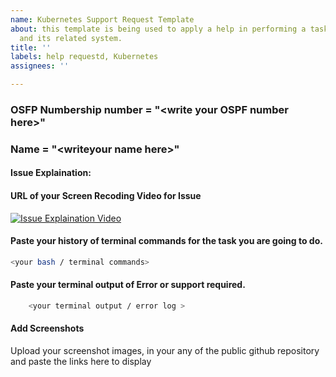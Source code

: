 ```yaml
---
name: Kubernetes Support Request Template
about: this template is being used to apply a help in performing a task in kubernetes repository
  and its related system.
title: ''
labels: help requestd, Kubernetes
assignees: ''

---
```


### OSFP Numbership number = "\<write your OSPF number here\>"
### Name = "\<writeyour name here\>"

#### Issue Explaination:
<Explain your issue at its extend>

#### URL of your Screen Recoding Video for Issue

[![Issue Explaination Video](https://img.youtube.com/vi/<your_video_id>/0.jpg)](https://www.youtube.com/watch?v=<your_video_id>)
<!-- 
   Example for video URL, so it is displayed as correctly. And volunteer can click and play it to get the issue explained by your voice.
   [![Sample Video](https://img.youtube.com/vi/tGkkjpXzyT4/0.jpg)](https://www.youtube.com/watch?v=tGkkjpXzyT4)
   In above linve the youtube ID of the video is "tGkkjpXzyT4" (excluding inverted commas).
   
-->
#### Paste your history of terminal commands for the task you are going to do.

```bash
<your bash / terminal commands>
```

<!-- Below is the example of Terminal commands using "histor" cmd
```bash
    
    # This is a bash console command
    $ ls -l
    total 8
    -rw-r--r-- 1 user user  412 Jan  9 10:00 README.md
    -rw-r--r-- 1 user user 1567 Jan  9 10:01 script.py
    ```
-->

#### Paste your terminal output of Error or support required.

```bash
    <your terminal output / error log >
```

<!-- Below is the example of Terminal commands using "histor" cmd
    ```bash
    # This is a sample log output from a Bash script
    $ ./your_script.sh
    Log line 1: Something happened successfully
    Log line 2: Another event occurred
    Log line 3: An error occurred - please check the logs
    ```
-->

#### Add Screenshots 
Upload your screenshot images, in your any of the public github repository and paste the links here to display
